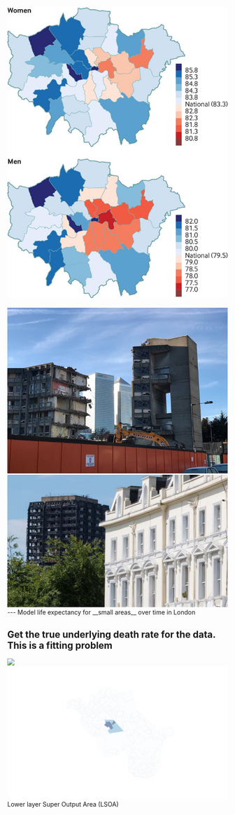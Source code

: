![](slides/_mortality/assets/e0_district_london.png)<!-- .element style="width: 50%"-->
---
<div class="r-stack">
    <img class="fragment fade-out" data-fragment-index="0" src="slides/_mortality/assets/minton_city.png">
    <img class="fragment current-visible" data-fragment-index="0" src="slides/_mortality/assets/grenfell.jpg">
</div>
---
Model life expectancy for __small areas__ over time in London

Get the true underlying death rate for the data. This is a __fitting__ problem
---
<div class="r-stack">
  <img class="fragment fade-out" data-fragment-index="0" src="slides/_mortality/assets/LSOA_ldn_info.png">
  <img class="fragment current-visible" data-fragment-index="0" src="slides/_mortality/assets/LSOA_westminster_nested.png">
</div>
Lower layer Super Output Area (LSOA)